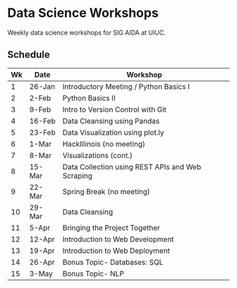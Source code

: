# Data Science Workshops
Weekly data science workshops for SIG AIDA at UIUC.

## Schedule
| Wk | Date   | Workshop                                                 |
|----|--------|----------------------------------------------------------|
| 1  | 26-Jan | Introductory Meeting / Python Basics I                   |
| 2  | 2-Feb  | Python Basics II                                         |
| 3  | 9-Feb  | Intro to Version Control with Git                        |
| 4  | 16-Feb | Data Cleansing using Pandas                              |
| 5  | 23-Feb | Data Visualization using plot.ly                         |
| 6  | 1-Mar  | HackIllinois (no meeting)                                |
| 7  | 8-Mar  | Visualizations (cont.)                                   |
| 8  | 15-Mar | Data Collection using REST APIs and Web Scraping         |
| 9  | 22-Mar | Spring Break (no meeting)                                |
| 10 | 29-Mar | Data Cleansing                                           |
| 11 | 5-Apr  | Bringing the Project Together                            |
| 12 | 12-Apr | Introduction to Web Development                          |
| 13 | 19-Apr | Introduction to Web Deployment                           |
| 14 | 26-Apr | Bonus Topic- Databases: SQL                              |
| 15 | 3-May  | Bonus Topic- NLP                                         |
